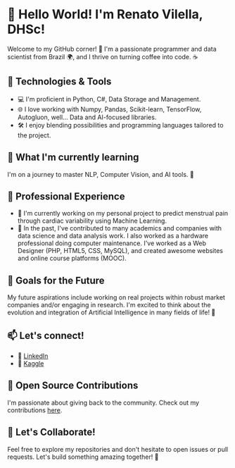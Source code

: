 # 👋 Hello World! I'm Renato Vilella, DHSc!

Welcome to my GitHub corner! 🚀 I'm a passionate programmer and data scientist from Brazil 🌍, and I thrive on turning coffee into code. ☕️

## 🔧 Technologies & Tools

- 💻 I'm proficient in Python, C#, Data Storage and Management.
- 🌐 I love working with Numpy, Pandas, Scikit-learn, TensorFlow, Autogluon, well... Data and AI-focused libraries.
- 🛠 I enjoy blending possibilities and programming languages tailored to the project.

## 🌱 What I'm currently learning

I'm on a journey to master NLP, Computer Vision, and AI tools. 🚀

## 💼 Professional Experience

- 🔭 I'm currently working on my personal project to predict menstrual pain through cardiac variability using Machine Learning.
- 🌟 In the past, I've contributed to many academics and companies with data science and data analysis work. I also worked as a hardware professional doing computer maintenance. I've worked as a Web Designer (PHP, HTML5, CSS, MySQL), and created awesome websites and online course platforms (MOOC).

## 🚀 Goals for the Future

My future aspirations include working on real projects within robust market companies and/or engaging in research. I'm excited to think about the evolution and integration of Artificial Intelligence in many fields of life! 🌈

## 📫 Let's connect!
- 💼 [LinkedIn](https://www.linkedin.com/in/renato-vilella)
- 💼 [Kaggle](https://www.kaggle.com/renatovilella)

## 🤝 Open Source Contributions

I'm passionate about giving back to the community. Check out my contributions [here](https://github.com/renatovilella).

## 🎉 Let's Collaborate!

Feel free to explore my repositories and don't hesitate to open issues or pull requests. Let's build something amazing together! 🚀

